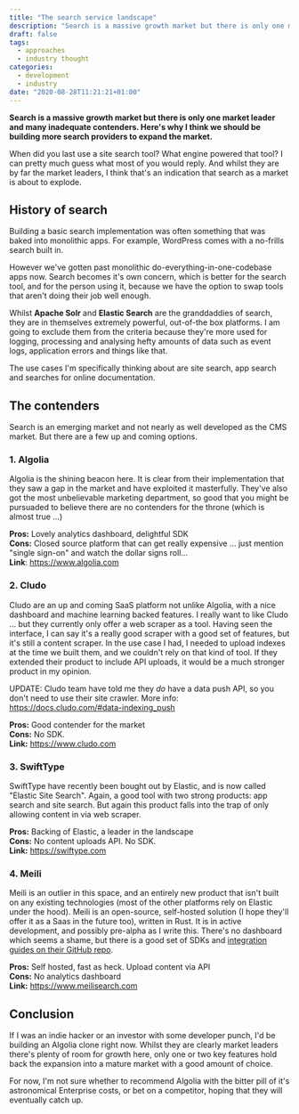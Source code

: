 ```yaml
---
title: "The search service landscape"
description: "Search is a massive growth market but there is only one market leader and many inadequate contenders. Here's why I think we should be building more search providers to expand the market."
draft: false
tags:
  - approaches
  - industry thought
categories:
  - development
  - industry
date: "2020-08-28T11:21:21+01:00"
---
```


**Search is a massive growth market but there is only one market leader and many inadequate contenders. Here's why I think we should be building more search providers to expand the market.**

When did you last use a site search tool? What engine powered that tool? I can pretty much guess what most of you would reply. And whilst they are by far the market leaders, I think that's an indication that search as a market is about to explode.

## History of search

Building a basic search implementation was often something that was baked into monolithic apps. For example, WordPress comes with a no-frills search built in.

However we've gotten past monolithic do-everything-in-one-codebase apps now. Search becomes it's own concern, which is better for the search tool, and for the person using it, because we have the option to swap tools that aren't doing their job well enough.

Whilst **Apache Solr** and **Elastic Search** are the granddaddies of search, they are in themselves extremely powerful, out-of-the box platforms. I am going to exclude them from the criteria because they're more used for logging, processing and analysing hefty amounts of data such as event logs, application errors and things like that.

The use cases I'm specifically thinking about are site search, app search and searches for online documentation.

## The contenders

Search is an emerging market and not nearly as well developed as the CMS market. But there are a few up and coming options.

### 1. Algolia

Algolia is the shining beacon here. It is clear from their implementation that they saw a gap in the market and have exploited it masterfully. They've also got the most unbelievable marketing department, so good that you might be pursuaded to believe there are no contenders for the throne (which is almost true ...)

**Pros:** Lovely analytics dashboard, delightful SDK  
**Cons:** Closed source platform that can get really expensive ... just mention "single sign-on" and watch the dollar signs roll...  
**Link**: https://www.algolia.com

### 2. Cludo

Cludo are an up and coming SaaS platform not unlike Algolia, with a nice dashboard and machine learning backed features. I really want to like Cludo ... but they currently only offer a web scraper as a tool. Having seen the interface, I can say it's a really good scraper with a good set of features, but it's still a content scraper. In the use case I had, I needed to upload indexes at the time we built them, and we couldn't rely on that kind of tool. If they extended their product to include API uploads, it would be a much stronger product in my opinion.

UPDATE: Cludo team have told me they _do_ have a data push API, so you don't need to use their site crawler. More info: https://docs.cludo.com/#data-indexing_push

**Pros:** Good contender for the market  
**Cons:** No SDK.  
**Link:** https://www.cludo.com

### 3. SwiftType

SwiftType have recently been bought out by Elastic, and is now called "Elastic Site Search". Again, a good tool with two strong products: app search and site search. But again this product falls into the trap of only allowing content in via web scraper.

**Pros:** Backing of Elastic, a leader in the landscape  
**Cons:** No content uploads API. No SDK.  
**Link:** https://swiftype.com

### 4. Meili

Meili is an outlier in this space, and an entirely new product that isn't built on any existing technologies (most of the other platforms rely on Elastic under the hood). Meili is an open-source, self-hosted solution (I hope they'll offer it as a Saas in the future too), written in Rust. It is in active development, and possibly pre-alpha as I write this. There's no dashboard which seems a shame, but there is a good set of SDKs and [integration guides on their GitHub repo](https://github.com/meilisearch/integration-guides).

**Pros:** Self hosted, fast as heck. Upload content via API  
**Cons:** No analytics dashboard  
**Link:** https://www.meilisearch.com

## Conclusion

If I was an indie hacker or an investor with some developer punch, I'd be building an Algolia clone right now. Whilst they are clearly market leaders there's plenty of room for growth here, only one or two key features hold back the expansion into a mature market with a good amount of choice.

For now, I'm not sure whether to recommend Algolia with the bitter pill of it's astronomical Enterprise costs, or bet on a competitor, hoping that they will eventually catch up.
